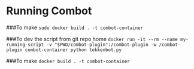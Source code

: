 # Running Combot
###To make
```sudo docker build . -t combot-container```

###To dev the script from git repo home
```docker run -it --rm --name my-running-script -v "$PWD/combot-plugin":/combot-plugin -w /combot-plugin combot-container python tekkenbot.py```


###To make
```docker build . -t combot-container```